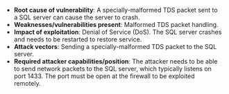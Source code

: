- **Root cause of vulnerability**: A specially-malformed TDS packet sent to a SQL server can cause the server to crash.
- **Weaknesses/vulnerabilities present**: Malformed TDS packet handling.
- **Impact of exploitation**: Denial of Service (DoS). The SQL server crashes and needs to be restarted to restore service.
- **Attack vectors**: Sending a specially-malformed TDS packet to the SQL server.
- **Required attacker capabilities/position**: The attacker needs to be able to send network packets to the SQL server, which typically listens on port 1433.  The port must be open at the firewall to be exploited remotely.